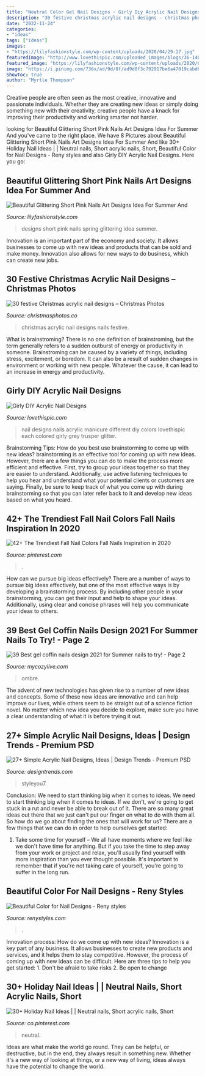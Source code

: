```yaml
---
title: "Neutral Color Gel Nail Designs ~ Girly Diy Acrylic Nail Designs"
description: "30 festive christmas acrylic nail designs – christmas photos"
date: "2022-11-24"
categories:
- "ideas"
tags: ["ideas"]
images:
- "https://lilyfashionstyle.com/wp-content/uploads/2020/04/29-17.jpg"
featuredImage: "http://www.lovethispic.com/uploaded_images/blogs/36-1407657715-4-6.jpg"
featured_image: "https://lilyfashionstyle.com/wp-content/uploads/2020/04/29-17.jpg"
image: "https://i.pinimg.com/736x/ad/9d/8f/ad9d8f3c792917be6a47019cabd67fd8.jpg"
ShowToc: true
author: "Myrtle Thompson"
---
```



Creative people are often seen as the most creative, innovative and passionate individuals. Whether they are creating new ideas or simply doing something new with their creativity, creative people have a knack for improving their productivity and working smarter not harder.

	

		
looking for Beautiful Glittering Short Pink Nails Art Designs Idea For Summer And you've came to the right place. We have 8 Pictures about Beautiful Glittering Short Pink Nails Art Designs Idea For Summer And like 30+ Holiday Nail Ideas | | Neutral nails, Short acrylic nails, Short, Beautiful Color for Nail Designs - Reny styles and also Girly DIY Acrylic Nail Designs. Here you go:
		
    
## Beautiful Glittering Short Pink Nails Art Designs Idea For Summer And

<img loading=lazy src="https://lilyfashionstyle.com/wp-content/uploads/2020/04/29-17.jpg" onerror="this.onerror=null;this.src='https://tse2.mm.bing.net/th?id=OIP.Dgw0OqO3Gk-4XAahY2sNlwHaJx&amp;pid=15.1';" alt="Beautiful Glittering Short Pink Nails Art Designs Idea For Summer And">

_Source: lilyfashionstyle.com_

>designs short pink nails spring glittering idea summer. 

	

Innovation is an important part of the economy and society. It allows businesses to come up with new ideas and products that can be sold and make money. Innovation also allows for new ways to do business, which can create new jobs.

    
## 30 Festive Christmas Acrylic Nail Designs – Christmas Photos

<img loading=lazy src="https://i1.wp.com/christmasphotos.co/wp-content/uploads/2016/11/30-festive-Christmas-acrylic-nail-designs-15.jpg?resize=716%2C955" onerror="this.onerror=null;this.src='https://tse2.mm.bing.net/th?id=OIP.xEq7Ql-xLVt_W-4zGfRxUwHaJ4&amp;pid=15.1';" alt="30 festive Christmas acrylic nail designs – Christmas Photos">

_Source: christmasphotos.co_

>christmas acrylic nail designs nails festive. 

	

What is brainstroming?
There is no one definition of brainstroming, but the term generally refers to a sudden outburst of energy or productivity in someone. Brainstroming can be caused by a variety of things, including stress, excitement, or boredom. It can also be a result of sudden changes in environment or working with new people. Whatever the cause, it can lead to an increase in energy and productivity.

    
## Girly DIY Acrylic Nail Designs

<img loading=lazy src="http://www.lovethispic.com/uploaded_images/blogs/36-1407657715-4-6.jpg" onerror="this.onerror=null;this.src='https://tse3.mm.bing.net/th?id=OIP.UlBfiq7KLUhFHjc7aiaxPQHaKr&amp;pid=15.1';" alt="Girly DIY Acrylic Nail Designs">

_Source: lovethispic.com_

>nail designs nails acrylic manicure different diy colors lovethispic each colored girly grey trusper glitter. 

	

Brainstorming Tips: How do you best use brainstorming to come up with new ideas?
brainstorming is an effective tool for coming up with new ideas. However, there are a few things you can do to make the process more efficient and effective. First, try to group your ideas together so that they are easier to understand. Additionally, use active listening techniques to help you hear and understand what your potential clients or customers are saying. Finally, be sure to keep track of what you come up with during brainstorming so that you can later refer back to it and develop new ideas based on what you heard.

    
## 42+ The Trendiest Fall Nail Colors Fall Nails Inspiration In 2020

<img loading=lazy src="https://i.pinimg.com/736x/ad/9d/8f/ad9d8f3c792917be6a47019cabd67fd8.jpg" onerror="this.onerror=null;this.src='https://tse1.mm.bing.net/th?id=OIP.g_44OZMeO1COBTH1SaeDwAHaNL&amp;pid=15.1';" alt="42+ The Trendiest Fall Nail Colors Fall Nails Inspiration in 2020">

_Source: pinterest.com_

>. 

	

How can we pursue big ideas effectively?
There are a number of ways to pursue big ideas effectively, but one of the most effective ways is by developing a brainstorming process. By including other people in your brainstorming, you can get their input and help to shape your ideas. Additionally, using clear and concise phrases will help you communicate your ideas to others.

    
## 39 Best Gel Coffin Nails Design 2021 For Summer Nails To Try! - Page 2

<img loading=lazy src="https://mycozylive.com/wp-content/uploads/2021/05/13-768x1152.jpg" onerror="this.onerror=null;this.src='https://tse1.mm.bing.net/th?id=OIP.SXj8TVhj8GTz0ICb7osEDwHaLH&amp;pid=15.1';" alt="39 Best gel coffin nails design 2021 for Summer nails to try! - Page 2">

_Source: mycozylive.com_

>ombre. 

	

The advent of new technologies has given rise to a number of new ideas and concepts. Some of these new ideas are innovative and can help improve our lives, while others seem to be straight out of a science fiction novel. No matter which new idea you decide to explore, make sure you have a clear understanding of what it is before trying it out.

    
## 27+ Simple Acrylic Nail Designs, Ideas | Design Trends - Premium PSD

<img loading=lazy src="https://images.designtrends.com/wp-content/uploads/2016/03/31065232/Purple-Colored-Nails.jpg" onerror="this.onerror=null;this.src='https://tse3.mm.bing.net/th?id=OIP.bn8dMdS1gfCcmSNQrFgdsQHaNK&amp;pid=15.1';" alt="27+ Simple Acrylic Nail Designs, Ideas | Design Trends - Premium PSD">

_Source: designtrends.com_

>styleyou7. 

	

Conclusion: We need to start thinking big when it comes to ideas.
We need to start thinking big when it comes to ideas. If we don't, we're going to get stuck in a rut and never be able to break out of it. There are so many great ideas out there that we just can't put our finger on what to do with them all. So how do we go about finding the ones that will work for us? There are a few things that we can do in order to help ourselves get started: 
1) Take some time for yourself – We all have moments where we feel like we don't have time for anything. But if you take the time to step away from your work or project and relax, you'll usually find yourself with more inspiration than you ever thought possible. It's important to remember that if you're not taking care of yourself, you're going to suffer in the long run.

    
## Beautiful Color For Nail Designs - Reny Styles

<img loading=lazy src="https://renystyles.com/wp-content/uploads/2018/04/3da1c769d216a65682beebcaa5782366.jpg" onerror="this.onerror=null;this.src='https://tse3.mm.bing.net/th?id=OIP.RhngAma1gE6D46lGIrBIKgHaJ3&amp;pid=15.1';" alt="Beautiful Color for Nail Designs - Reny styles">

_Source: renystyles.com_

>. 

	

Innovation process: How do we come up with new ideas?
Innovation is a key part of any business. It allows businesses to create new products and services, and it helps them to stay competitive. However, the process of coming up with new ideas can be difficult. Here are three tips to help you get started: 1. Don't be afraid to take risks 2. Be open to change 
    
## 30+ Holiday Nail Ideas | | Neutral Nails, Short Acrylic Nails, Short

<img loading=lazy src="https://i.pinimg.com/736x/f2/fe/e9/f2fee9df1496063140d18649586ea7fc.jpg" onerror="this.onerror=null;this.src='https://tse4.mm.bing.net/th?id=OIP.jmlDoTxq22PXViPqVK4CyQHaJ-&amp;pid=15.1';" alt="30+ Holiday Nail Ideas | | Neutral nails, Short acrylic nails, Short">

_Source: co.pinterest.com_

>neutral. 

	

Ideas are what make the world go round. They can be helpful, or destructive, but in the end, they always result in something new. Whether it's a new way of looking at things, or a new way of living, ideas always have the potential to change the world.

